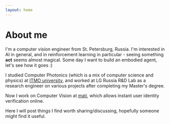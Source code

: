```yaml
---
layout: home
---
```

# About me

I'm a computer vision engineer from St. Petersburg, Russia. I'm interested in AI in general, and in reinforcement learning in particular - seeing something **act** seems almost magical. Some day I want to build an embodied agent, let's see how it goes :)

I studied Computer Photonics (which is a mix of computer science and physics) at [ITMO university](http://en.ifmo.ru/en/), and worked at LG Russia R&D Lab as a research engineer on various projects after completing my Master's degree.

Now I work on Computer Vision at [mati](http://getmati.com/), which allows instant user identity verification online. 

Here I will post things I find worth sharing/discussing, hopefully someone might find it useful.
